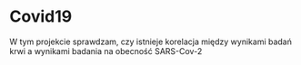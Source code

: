 # Covid19
W tym projekcie sprawdzam, czy istnieje korelacja między wynikami badań krwi a wynikami badania na obecność SARS-Cov-2
